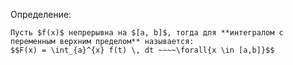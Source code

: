 Определение:
```spoiler-markdown
Пусть $f(x)$ непрерывна на $[a, b]$, тогда для **интегралом с переменным верхним пределом** называется:
$$F(x) = \int_{a}^{x} f(t) \, dt ~~~~\forall{x \in [a,b]}$$
```
